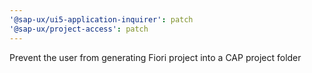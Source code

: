 ```yaml
---
'@sap-ux/ui5-application-inquirer': patch
'@sap-ux/project-access': patch
---
```


Prevent the user from generating Fiori project into a CAP project folder
